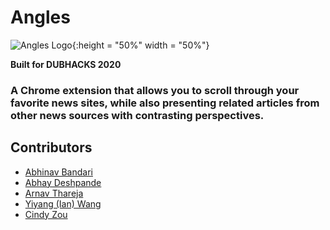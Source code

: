 # Angles
![Angles Logo](./images/ANGLES){:height = "50%" width = "50%"}

**Built for DUBHACKS 2020**

### A Chrome extension that allows you to scroll through your favorite news sites, while also presenting related articles from other news sources with contrasting perspectives. 

## **Contributors**
- [Abhinav Bandari](https://github.com/abx393)
- [Abhay Deshpande](https://github.com/abhaybd)
- [Arnav Thareja](https://github.com/arnavthareja)
- [Yiyang (Ian) Wang](https://github.com/iwangy)
- [Cindy Zou](https://github.com/x9du)
